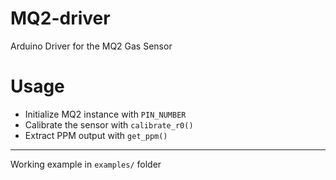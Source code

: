 # MQ2-driver
Arduino Driver for the MQ2 Gas Sensor

# Usage
- Initialize MQ2 instance with `PIN_NUMBER`
- Calibrate the sensor with `calibrate_r0()`
- Extract PPM output with `get_ppm()`
 
-----------

Working example in `examples/` folder
